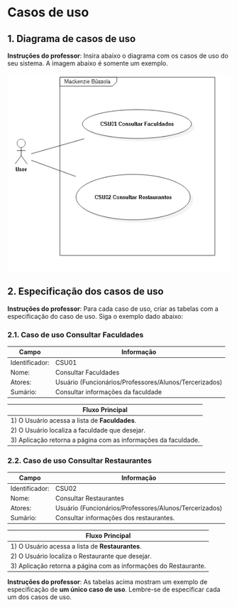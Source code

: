# Casos de uso

## 1. Diagrama de casos de uso

**Instruções do professor**: Insira abaixo o diagrama com os casos de uso do seu sistema. A imagem abaixo é somente um exemplo.

![Diagrama dos casos de uso](UseCaseDiagram1.png)

## 2. Especificação dos casos de uso

**Instruções do professor**: Para cada caso de uso, criar as tabelas com a especificação do caso de uso. Siga o exemplo dado abaixo:

### 2.1. Caso de uso **Consultar Faculdades**

| Campo          | Informação        |
|---|---|
| Identificador: | CSU01              |
| Nome:          | Consultar Faculdades |
| Atores:        | Usuário (Funcionários/Professores/Alunos/Tercerizados) |
| Sumário:       | Consultar informações da faculdade |

| Fluxo Principal |
|---|
| 1) O Usuário acessa a lista de **Faculdades**. |
| 2) O Usuário localiza a faculdade que desejar.             |
| 3) Aplicação retorna a página com as informações da faculdade. |

### 2.2. Caso de uso **Consultar Restaurantes**

| Campo          | Informação        |
|---|---|
| Identificador: | CSU02              |
| Nome:          | Consultar Restaurantes |
| Atores:        | Usuário (Funcionários/Professores/Alunos/Tercerizados) |
| Sumário:       | Consultar informações dos restaurantes. |

| Fluxo Principal |
|---|
| 1) O Usuário acessa a lista de **Restaurantes**. |
| 2) O Usuário localiza o Restaurante que desejar.             |
| 3) Aplicação retorna a página com as informações do Restaurante. |

**Instruções do professor**: As tabelas acima mostram um exemplo de especificação de **um único caso de uso**. Lembre-se de especificar cada um dos casos de uso.


